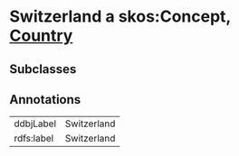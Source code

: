 # Switzerland a skos:Concept, [Country](/0.1/Country)

## Subclasses

## Annotations

|||
|-----|-----|
|ddbjLabel|Switzerland|
|rdfs:label|Switzerland|


